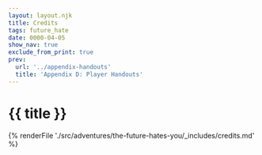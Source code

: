 ```yaml
---
layout: layout.njk
title: Credits
tags: future_hate
date: 0000-04-05
show_nav: true
exclude_from_print: true
prev:
  url: '../appendix-handouts'
  title: 'Appendix D: Player Handouts'
---
```


# {{ title }}

{% renderFile './src/adventures/the-future-hates-you/_includes/credits.md' %}
